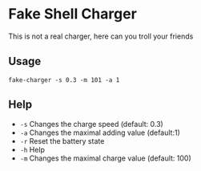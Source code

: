 # Fake Shell Charger

This is not a real charger, here can you troll your friends 

## Usage
```shell
fake-charger -s 0.3 -m 101 -a 1
```

## Help

- `-s` Changes the charge speed (default: 0.3)
- `-a` Changes the maximal adding value (default:1)
- `-r` Reset the battery state
- `-h` Help
- `-m` Changes the maximal charge value (default: 100)
